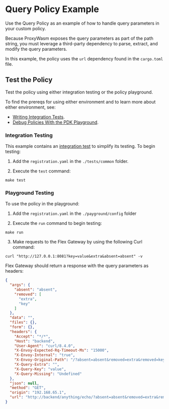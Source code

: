 # Query Policy Example

Use the Query Policy as an example of how to handle query parameters in your custom policy. 

Because ProxyWasm exposes the query parameters as part of the path string, you must leverage a third-party dependency to parse, extract, and modify the query parameters.

In this example, the policy uses the `url` dependency found in the `cargo.toml` file.

## Test the Policy

Test the policy using either integration testing or the policy playground.

To find the prereqs for using either environment and to learn more about either environment, see:

* [Writing Integration Tests](https://docs.mulesoft.com/pdk/latest/policies-pdk-integration-tests).
* [Debug Policies With the PDK Playground](https://docs.mulesoft.com/pdk/latest/policies-pdk-debug-local).

### Integration Testing

This example contains an [integration test](./tests/requests.rs) to simplify its testing. To begin testing:

1. Add the `registration.yaml` in the `./tests/common` folder.

2. Execute the `test` command:

``` shell
make test
```

### Playground Testing

To use the policy in the playground:

1. Add the `registration.yaml` in the `./payground/config` folder

2. Execute the `run` command to begin testing:

``` shell
make run
```

3. Make requests to the Flex Gateway by using the following Curl command:

```shell
curl "http://127.0.0.1:8081?key=value&extra&absent=absent" -v
```

Flex Gateway should return a response with the query parameters as headers:

```json
{
  "args": {
    "absent": "absent",
    "removed": [
      "extra",
      "key"
    ]
  },
  "data": "",
  "files": {},
  "form": {},
  "headers": {
    "Accept": "*/*",
    "Host": "backend",
    "User-Agent": "curl/8.4.0",
    "X-Envoy-Expected-Rq-Timeout-Ms": "15000",
    "X-Envoy-Internal": "true",
    "X-Envoy-Original-Path": "/?absent=absent&removed=extra&removed=key",
    "X-Query-Extra": "",
    "X-Query-Key": "value",
    "X-Query-Missing": "Undefined"
  },
  "json": null,
  "method": "GET",
  "origin": "192.168.65.1",
  "url": "http://backend/anything/echo/?absent=absent&removed=extra&removed=key"
}
```